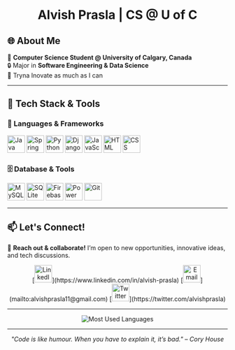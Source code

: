<h1 align="center"> Alvish Prasla | CS @ U of C </h1>

## 🌐 About Me
🚀 **Computer Science Student @ University of Calgary, Canada**  
🔒 Major in **Software Engineering & Data Science**  
🌟 Tryna Inovate as much as I can

---

## 🔧 Tech Stack & Tools

### 🚀 Languages & Frameworks  
[<img src="https://cdn.jsdelivr.net/gh/devicons/devicon/icons/java/java-original.svg" width="40" height="40" alt="Java"/>](https://www.java.com)
[<img src="https://cdn.jsdelivr.net/gh/devicons/devicon/icons/spring/spring-original.svg" width="40" height="40" alt="Spring Boot"/>](https://spring.io/projects/spring-boot)
[<img src="https://cdn.jsdelivr.net/gh/devicons/devicon/icons/python/python-original.svg" width="40" height="40" alt="Python"/>](https://www.python.org)
[<img src="https://cdn.jsdelivr.net/gh/devicons/devicon/icons/django/django-plain.svg" width="40" height="40" alt="Django"/>](https://www.djangoproject.com)
[<img src="https://cdn.jsdelivr.net/gh/devicons/devicon/icons/javascript/javascript-original.svg" width="40" height="40" alt="JavaScript"/>](https://developer.mozilla.org/en-US/docs/Web/JavaScript)
[<img src="https://cdn.jsdelivr.net/gh/devicons/devicon/icons/html5/html5-original.svg" width="40" height="40" alt="HTML"/>](https://developer.mozilla.org/en-US/docs/Web/HTML)
[<img src="https://cdn.jsdelivr.net/gh/devicons/devicon/icons/css3/css3-original.svg" width="40" height="40" alt="CSS"/>](https://developer.mozilla.org/en-US/docs/Web/CSS)

### 🗄️ Database & Tools  
[<img src="https://cdn.jsdelivr.net/gh/devicons/devicon/icons/mysql/mysql-original.svg" width="40" height="40" alt="MySQL"/>](https://www.mysql.com)
[<img src="https://cdn.jsdelivr.net/gh/devicons/devicon/icons/sqlite/sqlite-original.svg" width="40" height="40" alt="SQLite"/>](https://www.sqlite.org)
[<img src="https://www.vectorlogo.zone/logos/firebase/firebase-icon.svg" width="40" height="40" alt="Firebase"/>](https://firebase.google.com)
[<img src="https://upload.wikimedia.org/wikipedia/commons/c/cf/New_Power_BI_Logo.svg" width="40" height="40" alt="Power BI"/>](https://powerbi.microsoft.com)
[<img src="https://cdn.jsdelivr.net/gh/devicons/devicon/icons/git/git-original.svg" width="40" height="40" alt="Git"/>](https://git-scm.com)

---

## 📫 Let's Connect!
📩 **Reach out & collaborate!** I’m open to new opportunities, innovative ideas, and tech discussions.

<div align="center">
[<img src="https://cdn.jsdelivr.net/gh/devicons/devicon/icons/linkedin/linkedin-original.svg" width="40" height="40" alt="LinkedIn"/>](https://www.linkedin.com/in/alvish-prasla)
[<img src="https://upload.wikimedia.org/wikipedia/commons/4/4e/Gmail_Icon.png" width="40" height="40" alt="Email"/>](mailto:alvishprasla11@gmail.com)
[<img src="https://cdn.jsdelivr.net/gh/devicons/devicon/icons/twitter/twitter-original.svg" width="40" height="40" alt="Twitter"/>](https://twitter.com/alvishprasla)
</div>

---

<p align="center">
  <img src="https://github-readme-stats.vercel.app/api/top-langs/?username=alvishprasla11&layout=compact&theme=radical" alt="Most Used Languages"/>
</p>

---

<p align="center">
  <i>"Code is like humour. When you have to explain it, it’s bad." – Cory House</i>
</p>
